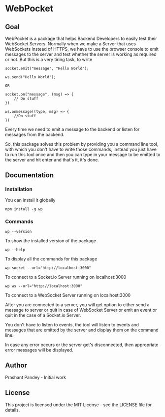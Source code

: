 # WebPocket

## Goal

WebPocket is a package that helps Backend Developers to easily test their WebSocket Servers. Normally when we make a Server that uses WebSockets instead of HTTPS, we have to use the browser console to emit messages to the server and test whether the server is working as required or not. But this is a very tiring task, to write 

```
socket.emit("message", "Hello World");

ws.send("Hello World");

OR

socket.on("message", (msg) => {
    // Do stuff
}) 

ws.onmessage((type, msg) => {
    //Do stuff
})
```

Every time we need to emit a message to the backend or listen for messages from the backend.

So, this package solves this problem by providing you a command line tool, with which you don't have to write those commands, instead you just have to run this tool once and then you can type in your message to be emitted to the server and hit enter and that's it, it's done.

## Documentation

### Installation


You can install it globally

```
npm install -g wp
```

### Commands

```
wp --version
```

To show the installed version of the package

```
wp --help
```

To display all the commands for this package

```
wp socket --url="http://localhost:3000"
```

To connect to a Socket.io Server running on localhost:3000

```
wp ws --url="http://localhost:3000"
```

To connect to a WebSocket Server running on localhost:3000


After you are connected to a server, you will get option to either send a message to server or quit in case of WebSocket Server or emit an event or quit in the case of a Socket.io Server.

You don't have to listen to events, the tool will listen to events and messages that are emitted by the server and display them on the command line.

In case any error occurs or the server get's disconnected, then appropriate error messages will be displayed.


## Author

Prashant Pandey - Initial work

## License

This project is licensed under the MIT License - see the LICENSE file for details.
